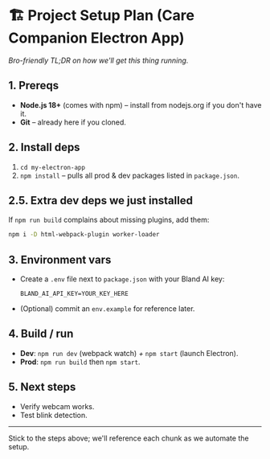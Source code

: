 # 🏗️ Project Setup Plan (Care Companion Electron App)

_Bro-friendly TL;DR on how we'll get this thing running._

## 1. Prereqs
- **Node.js 18+** (comes with npm) – install from nodejs.org if you don't have it.
- **Git** – already here if you cloned.

## 2. Install deps
1. `cd my-electron-app`
2. `npm install` – pulls all prod & dev packages listed in `package.json`.

## 2.5. Extra dev deps we just installed
If `npm run build` complains about missing plugins, add them:
```bash
npm i -D html-webpack-plugin worker-loader
```

## 3. Environment vars
- Create a `.env` file next to `package.json` with your Bland AI key:
  ```env
  BLAND_AI_API_KEY=YOUR_KEY_HERE
  ```
- (Optional) commit an `env.example` for reference later.

## 4. Build / run
- **Dev**: `npm run dev` (webpack watch) _+_ `npm start` (launch Electron).
- **Prod**: `npm run build` then `npm start`.

## 5. Next steps
- Verify webcam works.
- Test blink detection.

---
Stick to the steps above; we'll reference each chunk as we automate the setup.